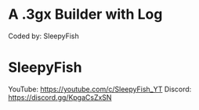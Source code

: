 # A .3gx Builder with Log
Coded by: SleepyFish

# SleepyFish
YouTube: https://youtube.com/c/SleepyFish_YT
Discord: https://discord.gg/KpgaCsZxSN
